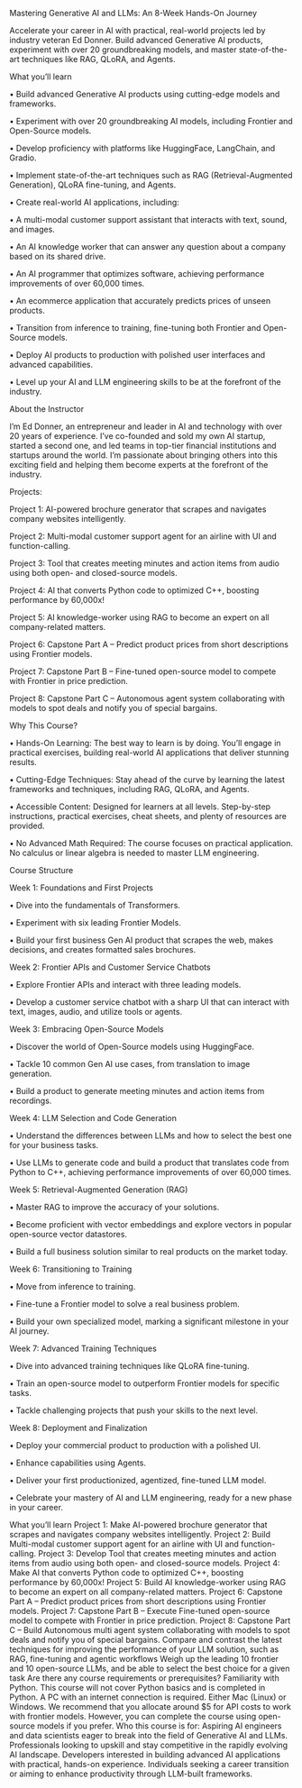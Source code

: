 Mastering Generative AI and LLMs: An 8-Week Hands-On Journey

Accelerate your career in AI with practical, real-world projects led by industry veteran Ed Donner. Build advanced Generative AI products, experiment with over 20 groundbreaking models, and master state-of-the-art techniques like RAG, QLoRA, and Agents.

What you’ll learn

• Build advanced Generative AI products using cutting-edge models and frameworks.

• Experiment with over 20 groundbreaking AI models, including Frontier and Open-Source models.

• Develop proficiency with platforms like HuggingFace, LangChain, and Gradio.

• Implement state-of-the-art techniques such as RAG (Retrieval-Augmented Generation), QLoRA fine-tuning, and Agents.

• Create real-world AI applications, including:

• A multi-modal customer support assistant that interacts with text, sound, and images.

• An AI knowledge worker that can answer any question about a company based on its shared drive.

• An AI programmer that optimizes software, achieving performance improvements of over 60,000 times.

• An ecommerce application that accurately predicts prices of unseen products.

• Transition from inference to training, fine-tuning both Frontier and Open-Source models.

• Deploy AI products to production with polished user interfaces and advanced capabilities.

• Level up your AI and LLM engineering skills to be at the forefront of the industry.

About the Instructor



I’m Ed Donner, an entrepreneur and leader in AI and technology with over 20 years of experience. I’ve co-founded and sold my own AI startup, started a second one, and led teams in top-tier financial institutions and startups around the world. I’m passionate about bringing others into this exciting field and helping them become experts at the forefront of the industry.



Projects:

Project 1: AI-powered brochure generator that scrapes and navigates company websites intelligently.

Project 2: Multi-modal customer support agent for an airline with UI and function-calling.

Project 3: Tool that creates meeting minutes and action items from audio using both open- and closed-source models.

Project 4: AI that converts Python code to optimized C++, boosting performance by 60,000x!

Project 5: AI knowledge-worker using RAG to become an expert on all company-related matters.

Project 6: Capstone Part A – Predict product prices from short descriptions using Frontier models.

Project 7: Capstone Part B – Fine-tuned open-source model to compete with Frontier in price prediction.

Project 8: Capstone Part C – Autonomous agent system collaborating with models to spot deals and notify you of special bargains.



Why This Course?



• Hands-On Learning: The best way to learn is by doing. You’ll engage in practical exercises, building real-world AI applications that deliver stunning results.

• Cutting-Edge Techniques: Stay ahead of the curve by learning the latest frameworks and techniques, including RAG, QLoRA, and Agents.

• Accessible Content: Designed for learners at all levels. Step-by-step instructions, practical exercises, cheat sheets, and plenty of resources are provided.

• No Advanced Math Required: The course focuses on practical application. No calculus or linear algebra is needed to master LLM engineering.



Course Structure



Week 1: Foundations and First Projects



• Dive into the fundamentals of Transformers.

• Experiment with six leading Frontier Models.

• Build your first business Gen AI product that scrapes the web, makes decisions, and creates formatted sales brochures.



Week 2: Frontier APIs and Customer Service Chatbots



• Explore Frontier APIs and interact with three leading models.

• Develop a customer service chatbot with a sharp UI that can interact with text, images, audio, and utilize tools or agents.



Week 3: Embracing Open-Source Models



• Discover the world of Open-Source models using HuggingFace.

• Tackle 10 common Gen AI use cases, from translation to image generation.

• Build a product to generate meeting minutes and action items from recordings.



Week 4: LLM Selection and Code Generation



• Understand the differences between LLMs and how to select the best one for your business tasks.

• Use LLMs to generate code and build a product that translates code from Python to C++, achieving performance improvements of over 60,000 times.



Week 5: Retrieval-Augmented Generation (RAG)



• Master RAG to improve the accuracy of your solutions.

• Become proficient with vector embeddings and explore vectors in popular open-source vector datastores.

• Build a full business solution similar to real products on the market today.



Week 6: Transitioning to Training



• Move from inference to training.

• Fine-tune a Frontier model to solve a real business problem.

• Build your own specialized model, marking a significant milestone in your AI journey.



Week 7: Advanced Training Techniques



• Dive into advanced training techniques like QLoRA fine-tuning.

• Train an open-source model to outperform Frontier models for specific tasks.

• Tackle challenging projects that push your skills to the next level.



Week 8: Deployment and Finalization



• Deploy your commercial product to production with a polished UI.

• Enhance capabilities using Agents.

• Deliver your first productionized, agentized, fine-tuned LLM model.

• Celebrate your mastery of AI and LLM engineering, ready for a new phase in your career.

What you’ll learn
Project 1: Make AI-powered brochure generator that scrapes and navigates company websites intelligently.
Project 2: Build Multi-modal customer support agent for an airline with UI and function-calling.
Project 3: Develop Tool that creates meeting minutes and action items from audio using both open- and closed-source models.
Project 4: Make AI that converts Python code to optimized C++, boosting performance by 60,000x!
Project 5: Build AI knowledge-worker using RAG to become an expert on all company-related matters.
Project 6: Capstone Part A – Predict product prices from short descriptions using Frontier models.
Project 7: Capstone Part B – Execute Fine-tuned open-source model to compete with Frontier in price prediction.
Project 8: Capstone Part C – Build Autonomous multi agent system collaborating with models to spot deals and notify you of special bargains.
Compare and contrast the latest techniques for improving the performance of your LLM solution, such as RAG, fine-tuning and agentic workflows
Weigh up the leading 10 frontier and 10 open-source LLMs, and be able to select the best choice for a given task
Are there any course requirements or prerequisites?
Familiarity with Python. This course will not cover Python basics and is completed in Python.
A PC with an internet connection is required. Either Mac (Linux) or Windows.
We recommend that you allocate around $5 for API costs to work with frontier models. However, you can complete the course using open-source models if you prefer.
Who this course is for:
Aspiring AI engineers and data scientists eager to break into the field of Generative AI and LLMs.
Professionals looking to upskill and stay competitive in the rapidly evolving AI landscape.
Developers interested in building advanced AI applications with practical, hands-on experience.
Individuals seeking a career transition or aiming to enhance productivity through LLM-built frameworks.
